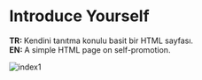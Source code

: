# Introduce Yourself
<b>TR: </b>Kendini tanıtma konulu basit bir HTML sayfası.<br>
<b>EN: </b>A simple HTML page on self-promotion.<br>

![index1](https://user-images.githubusercontent.com/109991448/200274282-10ee12c3-6ac8-41d6-a347-1154437a9bfb.jpg)


